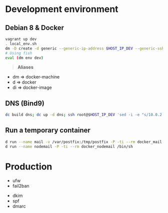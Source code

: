 # Development environment
## Debian 8 & Docker
```sh
vagrant up dev
. local_env.sh
dm -D create -d generic --generic-ip-address $HOST_IP_DEV --generic-ssh-user root --generic-ssh-key ~/.ssh/id_rsa  dev
# Using fish
eval (dm env dev)
```

> **Aliases**
  + dm => docker-machine
  + d => docker
  + di => docker-image

## DNS (Bind9)
```sh
dc build dns; dc up -d dns; ssh root@$HOST_IP_DEV 'sed -i -e "s/10.0.2.3/192.168.1.50/" /etc/resolv.conf'
```

## Run a temporary container
```sh
d run --name mail -v /var/postfix:/tmp/postfix -P -ti --rm docker_mail /bin/sh
d run --name nodemail -P -ti --rm docker_nodemail /bin/sh
```

# Production
+ ufw
+ fail2ban
* dkim
* spf
* dmarc
